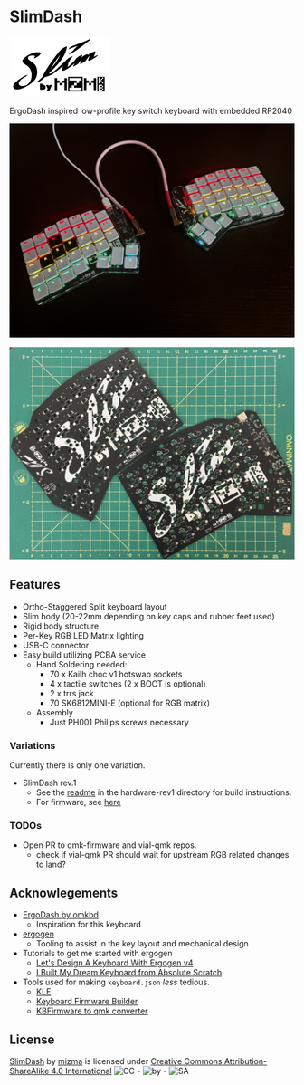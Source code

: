 # SlimDash

![SlimDash-Logo](./Assets/SlimDash_Logo-small.png)

ErgoDash inspired low-profile key switch keyboard with embedded RP2040

![SlimDash rev.1](./Assets/SlimDash_Build_Sample.jpg)

![PCB Image](./hardware-rev1/Assets/PCB1.jpg)

## Features

* Ortho-Staggered Split keyboard layout
* Slim body (20-22mm depending on key caps and rubber feet used)
* Rigid body structure
* Per-Key RGB LED Matrix lighting
* USB-C connector
* Easy build utilizing PCBA service
  * Hand Soldering needed:
    * 70 x Kailh choc v1 hotswap sockets
    * 4 x tactile switches (2 x BOOT is optional)
    * 2 x trrs jack
    * 70 SK6812MINI-E (optional for RGB matrix)
  * Assembly
    * Just PH001 Philips screws necessary

### Variations

Currently there is only one variation.

* SlimDash rev.1
  * See the [readme](./hardware-rev1/README.md) in the hardware-rev1
    directory for build instructions.
  * For firmware, see [here](./firmware/keyboards/mzmkb/slimdash/readme.md)

### TODOs

* Open PR to qmk-firmware and vial-qmk repos.
  * check if vial-qmk PR should wait for upstream RGB related changes to land?

## Acknowlegements

* [ErgoDash by omkbd](https://github.com/omkbd/ErgoDash)
  * Inspiration for this keyboard
* [ergogen](https://github.com/ergogen/ergogen)
  * Tooling to assist in the key layout and mechanical design
* Tutorials to get me started with ergogen
  * [Let's Design A Keyboard With Ergogen v4](https://flatfootfox.com/ergogen-part2-outlines/)
  * [I Built My Dream Keyboard from Absolute Scratch](https://www.youtube.com/watch?v=7UXsD7nSfDY)
* Tools used for making `keyboard.json` _less_ tedious.
  * [KLE](https://www.keyboard-layout-editor.com/)
  * [Keyboard Firmware Builder](https://kbfirmware.com/)
  * [KBFirmware to qmk converter](https://noroadsleft.github.io/kbf_qmk_converter/)

## License

[SlimDash](https://github.com/mizma/SlimDash) by
[mizma](https://github.com/mizma) is licensed under
[Creative Commons Attribution-ShareAlike 4.0 International](https://creativecommons.org/licenses/by-sa/4.0/?ref=chooser-v1)
<img alt='CC' src='https://mirrors.creativecommons.org/presskit/icons/cc.svg?ref=chooser-v1' height='16pt'> -
<img alt='by' src='https://mirrors.creativecommons.org/presskit/icons/by.svg?ref=chooser-v1' height='16pt'> -
<img alt='SA' src='https://mirrors.creativecommons.org/presskit/icons/sa.svg?ref=chooser-v1' height='16pt'>
